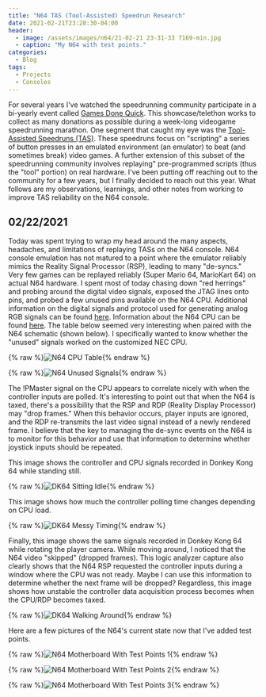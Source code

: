 ```yaml
---
title: "N64 TAS (Tool-Assisted) Speedrun Research"
date: 2021-02-21T23:28:30-04:00
header:
  - image: /assets/images/n64/21-02-21 23-31-33 7169-min.jpg
  - caption: "My N64 with test points."
categories:
  - Blog
tags:
  - Projects
  - Consoles
---
```


For several years I've watched the speedrunning community participate in a bi-yearly event called [Games Done Quick](https://gamesdonequick.com/). This showcase/telethon works to collect as many donations as possible during a week-long videogame speedrunning marathon. One segment that caught my eye was the [Tool-Assisted Speedruns (TAS)](http://tasvideos.org/). These speedruns focus on "scripting" a series of button presses in an emulated environment (an emulator) to beat (and sometimes break) video games. A further extension of this subset of the speedrunning community involves replaying" pre-programmed scripts (thus the "tool" portion) on real hardware. I've been putting off reaching out to the community for a few years, but I finally decided to reach out this year. What follows are my observations, learnings, and other notes from working to improve TAS reliability on the N64 console.

## 02/22/2021

Today was spent trying to wrap my head around the many aspects, headaches, and limitations of replaying TASs on the N64 console. N64 console emulation has not matured to a point where the emulator reliably mimics the Reality Signal Processor (RSP), leading to many "de-syncs." Very few games can be replayed reliably (Super Mario 64, MarioKart 64) on actual N64 hardware. 
I spent most of today chasing down "red herrings" and probing around the digital video signals, exposed the JTAG lines onto pins, and probed a few unused pins available on the N64 CPU. Additional information on the digital signals and protocol used for generating analog RGB signals can be found [here](http://members.optusnet.com.au/eviltim/n64rgb/n64rgb.html). Information about the N64 CPU can be found [here](http://en64.shoutwiki.com/wiki/N64_CPU). The table below seemed very interesting when paired with the N64 schematic (shown below). I specifically wanted to know whether the "unused" signals worked on the customized NEC CPU. 

{% raw %}<img src="{{ site.url }}{{ site.baseurl }}/assets/images/nes_cpu_table.png" alt="N64 CPU Table" class="full">{% endraw %}

{% raw %}<img src="{{ site.url }}{{ site.baseurl }}/assets/images/unused_n64_signals.PNG" alt="N64 Unused Signals" class="full">{% endraw %}

The !PMaster signal on the CPU appears to correlate nicely with when the controller inputs are polled. It's interesting to point out that when the N64 is taxed, there's a possibility that the RSP and RDP (Reality Display Processor) may "drop frames." When this behavior occurs, player inputs are ignored, and the RDP re-transmits the last video signal instead of a newly rendered frame. I believe that the key to managing the de-sync events on the N64 is to monitor for this behavior and use that information to determine whether joystick inputs should be repeated. 

This image shows the controller and CPU signals recorded in Donkey Kong 64 while standing still. 

{% raw %}<img src="{{ site.url }}{{ site.baseurl }}/assets/images/sitting_idle.png" alt="DK64 Sitting Idle" class="full">{% endraw %}

This image shows how much the controller polling time changes depending on CPU load.

{% raw %}<img src="{{ site.url }}{{ site.baseurl }}/assets/images/messy_timing.png" alt="DK64 Messy Timing" class="full">{% endraw %}

Finally, this image shows the same signals recorded in Donkey Kong 64 while rotating the player camera. While moving around, I noticed that the N64 video "skipped" (dropped frames). This logic analyzer capture also clearly shows that the N64 RSP requested the controller inputs during a window where the CPU was not ready. Maybe I can use this information to determine whether the next frame will be dropped? Regardless, this image shows how unstable the controller data acquisition process becomes when the CPU/RDP becomes taxed. 

{% raw %}<img src="{{ site.url }}{{ site.baseurl }}/assets/images/cpu_busy_snip.png)" alt="DK64 Walking Around" class="full">{% endraw %}

Here are a few pictures of the N64's current state now that I've added test points. 

{% raw %}<img src="{{ site.url }}{{ site.baseurl }}/assets/images/21-02-21 23-31-33 7169-min.jpg" alt="N64 Motherboard With Test Points 1" class="full">{% endraw %}

{% raw %}<img src="{{ site.url }}{{ site.baseurl }}/assets/images/21-02-21 23-31-39 7170-min.jpg" alt="N64 Motherboard With Test Points 2" class="full">{% endraw %}

{% raw %}<img src="{{ site.url }}{{ site.baseurl }}/assets/images/21-02-21 23-31-46 7171-min.jpg" alt="N64 Motherboard With Test Points 3" class="full">{% endraw %}